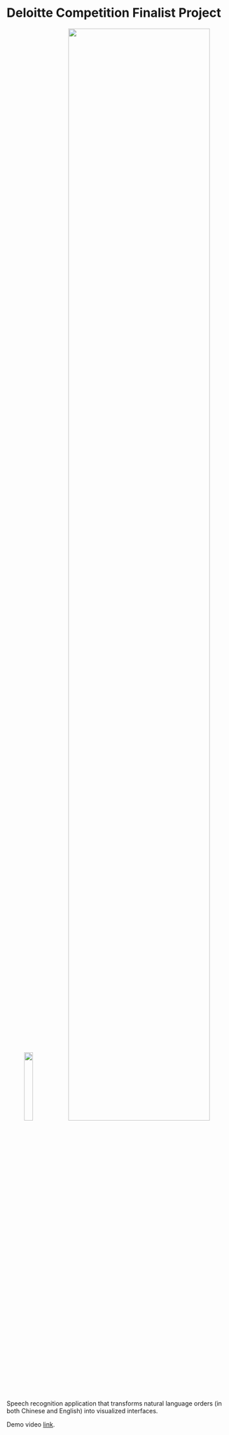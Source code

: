 # Deloitte Competition Finalist Project

<p align="center"><img width="20%" src="assets/phone.jpg"/><img width="80%" src="assets/desktop.jpg"/></p>

Speech recognition application that transforms natural language orders (in both Chinese and English) into visualized interfaces. 

Demo video [link](https://drive.google.com/file/d/1zDA6gcEUT7V5F9_qN4k3h8GCqpRL0YdP/view?usp=sharing).

